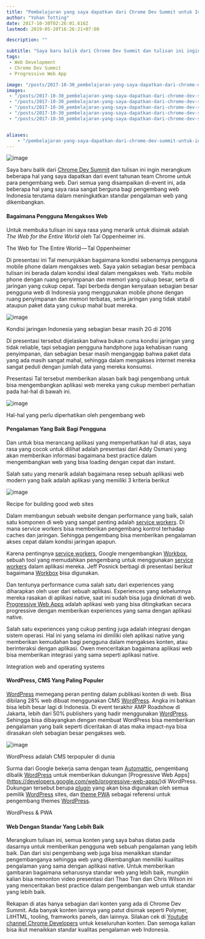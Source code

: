 ```yaml
---
title: "Pembelajaran yang saya dapatkan dari Chrome Dev Summit untuk Indonesia"
author: "Yohan Totting"
date: 2017-10-30T02:26:01.616Z
lastmod: 2019-05-20T16:26:21+07:00

description: ""

subtitle: "Saya baru balik dari Chrome Dev Summit dan tulisan ini ingin merangkum beberapa hal yang saya dapatkan dari event tahunan team Chrome untuk…"
tags:
 - Web Development 
 - Chrome Dev Summit 
 - Progressive Web App 

image: "/posts/2017-10-30_pembelajaran-yang-saya-dapatkan-dari-chrome-dev-summit-untuk-indonesia/images/4.png" 
images:
 - "/posts/2017-10-30_pembelajaran-yang-saya-dapatkan-dari-chrome-dev-summit-untuk-indonesia/images/1.png" 
 - "/posts/2017-10-30_pembelajaran-yang-saya-dapatkan-dari-chrome-dev-summit-untuk-indonesia/images/2.png" 
 - "/posts/2017-10-30_pembelajaran-yang-saya-dapatkan-dari-chrome-dev-summit-untuk-indonesia/images/3.png" 
 - "/posts/2017-10-30_pembelajaran-yang-saya-dapatkan-dari-chrome-dev-summit-untuk-indonesia/images/4.png" 
 - "/posts/2017-10-30_pembelajaran-yang-saya-dapatkan-dari-chrome-dev-summit-untuk-indonesia/images/5.png" 


aliases:
    - "/pembelajaran-yang-saya-dapatkan-dari-chrome-dev-summit-untuk-indonesia-95adb25aad56"
---
```


![image](/posts/2017-10-30_pembelajaran-yang-saya-dapatkan-dari-chrome-dev-summit-untuk-indonesia/images/1.png)

Saya baru balik dari [Chrome Dev Summit](https://developer.chrome.com/devsummit/) dan tulisan ini ingin merangkum beberapa hal yang saya dapatkan dari event tahunan team Chrome untuk para pengembang web. Dari semua yang disampaikan di-event ini, ada beberapa hal yang saya rasa sangat berguna bagi pengembang web Indonesia terutama dalam meningkatkan standar pengalaman web yang dikembangkan.

#### Bagaimana Pengguna Mengakses Web

Untuk membuka tulisan ini saya rasa yang menarik untuk disimak adalah _The Web for the Entire World_ oleh Tal Oppenheimer ini.




The Web for The Entire World — Tal Oppenheimer



Di presentasi ini Tal menunjukkan bagaimana kondisi sebenarnya pengguna mobile phone dalam mengakses web. Saya yakin sebagian besar pembaca tulisan ini berada dalam kondisi ideal dalam mengakses web. Yaitu mobile phone dengan ruang penyimpanan dan memori yang cukup besar, serta di jaringan yang cukup cepat. Tapi berbeda dengan kenyataan sebagian besar pengguna web di Indonesia yang menggunakan mobile phone dengan ruang penyimpanan dan memori terbatas, serta jaringan yang tidak stabil ataupun paket data yang cukup mahal buat mereka.




![image](/posts/2017-10-30_pembelajaran-yang-saya-dapatkan-dari-chrome-dev-summit-untuk-indonesia/images/2.png)

Kondisi jaringan Indonesia yang sebagian besar masih 2G di 2016



Di presentasi tersebut dijelaskan bahwa bukan cuma kondisi jaringan yang tidak reliable, tapi sebagian pengguna handphone juga kehabisan ruang penyimpanan, dan sebagian besar masih menganggap bahwa paket data yang ada masih sangat mahal, sehingga dalam mengakses internet mereka sangat peduli dengan jumlah data yang mereka konsumsi.

Presentasi Tal tersebut memberikan alasan baik bagi pengembang untuk bisa mengembangkan aplikasi web mereka yang cukup memberi perhatian pada hal-hal di bawah ini.




![image](/posts/2017-10-30_pembelajaran-yang-saya-dapatkan-dari-chrome-dev-summit-untuk-indonesia/images/3.png)

Hal-hal yang perlu diperhatikan oleh pengembang web



#### Pengalaman Yang Baik Bagi Pengguna

Dan untuk bisa merancang aplikasi yang memperhatikan hal di atas, saya rasa yang cocok untuk dilihat adalah presentasi dari Addy Osmani yang akan memberikan informasi bagaimana best practice dalam mengembangkan web yang bisa loading dengan cepat dan instant.






Salah satu yang menarik adalah bagaimana resep sebuah aplikasi web modern yang baik adalah aplikasi yang memiliki 3 kriteria berikut




![image](/posts/2017-10-30_pembelajaran-yang-saya-dapatkan-dari-chrome-dev-summit-untuk-indonesia/images/4.png)

Recipe for building good web sites



Dalam membangun sebuah website dengan performance yang baik, salah satu komponen di web yang sangat penting adalah [service workers](https://developers.google.com/web/fundamentals/getting-started/primers/service-workers). Di mana service workers bisa memberikan pengembang kontrol terhadap caches dan jaringan. Sehingga pengembang bisa memberikan pengalaman akses cepat dalam kondisi jaringan apapun.

Karena pentingnya [service workers](https://developers.google.com/web/fundamentals/getting-started/primers/service-workers), Google mengembangkan [Workbox](https://workboxjs.org/), sebuah tool yang memudahkan pengembang untuk menggunakan [service workers](https://developers.google.com/web/fundamentals/getting-started/primers/service-workers) dalam aplikasi mereka. Jeff Posnick berbagi di presentasi berikut bagaimana [Workbox](https://workboxjs.org/) bisa digunakan.






Dan tentunya performance cuma salah satu dari experiences yang diharapkan oleh user dari sebuah aplikasi. Experiences yang sebelumnya mereka rasakan di aplikasi native, saat ini sudah bisa juga dinikmati di web. [Progressive Web Apps](https://developers.google.com/web/progressive-web-apps/) adalah aplikasi web yang bisa ditingkatkan secara progressive dengan memberikan experiences yang sama dengan aplikasi native.

Salah satu experiences yang cukup penting juga adalah integrasi dengan sistem operasi. Hal ini yang selama ini dimiliki oleh aplikasi native yang memberikan kemudahan bagi pengguna dalam mengakses konten, atau berinteraksi dengan aplikasi. Owen menceritakan bagaimana aplikasi web bisa memberikan integrasi yang sama seperti aplikasi native.




Integration web and operating systems



#### WordPress, CMS Yang Paling Populer

[WordPress](https://wordpress.org/) memegang peran penting dalam publikasi konten di web. Bisa dibilang 28% web dibuat menggunakan CMS [WordPress](https://wordpress.org/). Angka ini bahkan bisa lebih besar lagi di Indonesia. Di event terakhir AMP Roadshow di Jakarta, lebih dari 50% publishers yang hadir menggunakan [WordPress](https://wordpress.org/). Sehingga bisa dibayangkan dengan membuat WordPress bisa memberikan pengalaman yang baik seperti diceritakan di atas maka impact-nya bisa dirasakan oleh sebagian besar pengakses web.




![image](/posts/2017-10-30_pembelajaran-yang-saya-dapatkan-dari-chrome-dev-summit-untuk-indonesia/images/5.png)

WordPress adalah CMS terpopuler di dunia



Surma dari Google bekerja sama dengan team [Automattic](https://automattic.com/), pengembang dibalik [WordPress](https://wordpress.org/) untuk memberikan dukungan [Progressive Web Apps] (https://developers.google.com/web/progressive-web-apps/)di WordPress. Dukungan tersebut berupa [plugin](https://github.com/Automattic/jetpack/pull/7963) yang akan bisa digunakan oleh semua pemilik [WordPress](https://wordpress.org/) sites, dan [theme PWA](https://github.com/GoogleChromeLabs/ProgressiveWordPress) sebagai referensi untuk pengembang themes [WordPress](https://wordpress.org/).




WordPress &amp; PWA



#### Web Dengan Standar Yang Lebih Baik

Merangkum tulisan ini, semua konten yang saya bahas diatas pada dasarnya untuk memberikan pengguna web sebuah pengalaman yang lebih baik. Dan dari sisi pengembang web juga bisa menaikkan standar pengembanganya sehingga web yang dikembangkan memiliki kualitas pengalaman yang sama dengan aplikasi native. Untuk memberikan gambaran bagaimana seharusnya standar web yang lebih baik, mungkin kalian bisa menonton video presentasi dari Thao Tran dan Chris Wilson ini yang menceritakan best practice dalam pengembangan web untuk standar yang lebih baik.






Rekapan di atas hanya sebagian dari konten yang ada di Chrome Dev Summit. Ada banyak konten lainnya yang patut disimak seperti Polymer, LitHTML, tooling, framworks panels, dan lainnya. Silakan cek di [Youtube channel Chrome Developers](https://www.youtube.com/playlist?list=PLNYkxOF6rcICUD5nBfRdAR6Fveosnqa5m) untuk keseluruhan konten. Dan semoga kalian bisa ikut menaikkan standar kualitas pengalaman web Indonesia.
